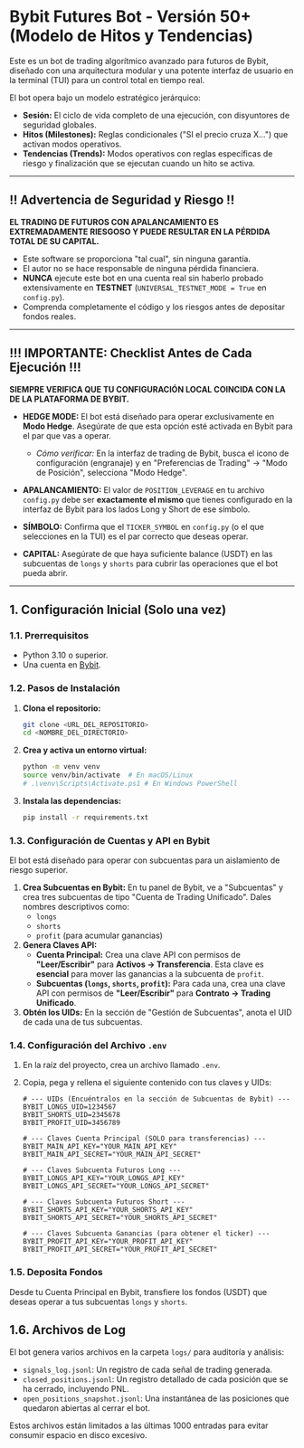 # Bybit Futures Bot - Versión 50+ (Modelo de Hitos y Tendencias)

Este es un bot de trading algorítmico avanzado para futuros de Bybit, diseñado con una arquitectura modular y una potente interfaz de usuario en la terminal (TUI) para un control total en tiempo real.

El bot opera bajo un modelo estratégico jerárquico:
-   **Sesión:** El ciclo de vida completo de una ejecución, con disyuntores de seguridad globales.
-   **Hitos (Milestones):** Reglas condicionales ("SI el precio cruza X...") que activan modos operativos.
-   **Tendencias (Trends):** Modos operativos con reglas específicas de riesgo y finalización que se ejecutan cuando un hito se activa.

---

## !! Advertencia de Seguridad y Riesgo !!

**EL TRADING DE FUTUROS CON APALANCAMIENTO ES EXTREMADAMENTE RIESGOSO Y PUEDE RESULTAR EN LA PÉRDIDA TOTAL DE SU CAPITAL.**

-   Este software se proporciona "tal cual", sin ninguna garantía.
-   El autor no se hace responsable de ninguna pérdida financiera.
-   **NUNCA** ejecute este bot en una cuenta real sin haberlo probado extensivamente en **TESTNET** (`UNIVERSAL_TESTNET_MODE = True` en `config.py`).
-   Comprenda completamente el código y los riesgos antes de depositar fondos reales.

---

## !!! IMPORTANTE: Checklist Antes de Cada Ejecución !!!

**SIEMPRE VERIFICA QUE TU CONFIGURACIÓN LOCAL COINCIDA CON LA DE LA PLATAFORMA DE BYBIT.**

-   **HEDGE MODE:** El bot está diseñado para operar exclusivamente en **Modo Hedge**. Asegúrate de que esta opción esté activada en Bybit para el par que vas a operar.
    -   *Cómo verificar:* En la interfaz de trading de Bybit, busca el icono de configuración (engranaje) y en "Preferencias de Trading" -> "Modo de Posición", selecciona "Modo Hedge".

-   **APALANCAMIENTO:** El valor de `POSITION_LEVERAGE` en tu archivo `config.py` debe ser **exactamente el mismo** que tienes configurado en la interfaz de Bybit para los lados Long y Short de ese símbolo.

-   **SÍMBOLO:** Confirma que el `TICKER_SYMBOL` en `config.py` (o el que selecciones en la TUI) es el par correcto que deseas operar.

-   **CAPITAL:** Asegúrate de que haya suficiente balance (USDT) en las subcuentas de `longs` y `shorts` para cubrir las operaciones que el bot pueda abrir.

---

## 1. Configuración Inicial (Solo una vez)

### 1.1. Prerrequisitos
-   Python 3.10 o superior.
-   Una cuenta en [Bybit](https://www.bybit.com/).

### 1.2. Pasos de Instalación
1.  **Clona el repositorio:**
    ```bash
    git clone <URL_DEL_REPOSITORIO>
    cd <NOMBRE_DEL_DIRECTORIO>
    ```
2.  **Crea y activa un entorno virtual:**
    ```bash
    python -m venv venv
    source venv/bin/activate  # En macOS/Linux
    # .\venv\Scripts\Activate.ps1 # En Windows PowerShell
    ```
3.  **Instala las dependencias:**
    ```bash
    pip install -r requirements.txt
    ```

### 1.3. Configuración de Cuentas y API en Bybit
El bot está diseñado para operar con subcuentas para un aislamiento de riesgo superior.

1.  **Crea Subcuentas en Bybit:** En tu panel de Bybit, ve a "Subcuentas" y crea tres subcuentas de tipo "Cuenta de Trading Unificado". Dales nombres descriptivos como:
    *   `longs`
    *   `shorts`
    *   `profit` (para acumular ganancias)
2.  **Genera Claves API:**
    *   **Cuenta Principal:** Crea una clave API con permisos de **"Leer/Escribir"** para **Activos -> Transferencia**. Esta clave es **esencial** para mover las ganancias a la subcuenta de `profit`.
    *   **Subcuentas (`longs`, `shorts`, `profit`):** Para cada una, crea una clave API con permisos de **"Leer/Escribir"** para **Contrato -> Trading Unificado**.
3.  **Obtén los UIDs:** En la sección de "Gestión de Subcuentas", anota el UID de cada una de tus subcuentas.

### 1.4. Configuración del Archivo `.env`
1.  En la raíz del proyecto, crea un archivo llamado `.env`.
2.  Copia, pega y rellena el siguiente contenido con tus claves y UIDs:

    ```dotenv
    # --- UIDs (Encuéntralos en la sección de Subcuentas de Bybit) ---
    BYBIT_LONGS_UID=1234567
    BYBIT_SHORTS_UID=2345678
    BYBIT_PROFIT_UID=3456789

    # --- Claves Cuenta Principal (SOLO para transferencias) ---
    BYBIT_MAIN_API_KEY="YOUR_MAIN_API_KEY"
    BYBIT_MAIN_API_SECRET="YOUR_MAIN_API_SECRET"

    # --- Claves Subcuenta Futuros Long ---
    BYBIT_LONGS_API_KEY="YOUR_LONGS_API_KEY"
    BYBIT_LONGS_API_SECRET="YOUR_LONGS_API_SECRET"

    # --- Claves Subcuenta Futuros Short ---
    BYBIT_SHORTS_API_KEY="YOUR_SHORTS_API_KEY"
    BYBIT_SHORTS_API_SECRET="YOUR_SHORTS_API_SECRET"

    # --- Claves Subcuenta Ganancias (para obtener el ticker) ---
    BYBIT_PROFIT_API_KEY="YOUR_PROFIT_API_KEY"
    BYBIT_PROFIT_API_SECRET="YOUR_PROFIT_API_SECRET"
    ```

### 1.5. Deposita Fondos
Desde tu Cuenta Principal en Bybit, transfiere los fondos (USDT) que deseas operar a tus subcuentas `longs` y `shorts`.

## 1.6. Archivos de Log

El bot genera varios archivos en la carpeta `logs/` para auditoría y análisis:
-   `signals_log.jsonl`: Un registro de cada señal de trading generada.
-   `closed_positions.jsonl`: Un registro detallado de cada posición que se ha cerrado, incluyendo PNL.
-   `open_positions_snapshot.jsonl`: Una instantánea de las posiciones que quedaron abiertas al cerrar el bot.

Estos archivos están limitados a las últimas 1000 entradas para evitar consumir espacio en disco excesivo.